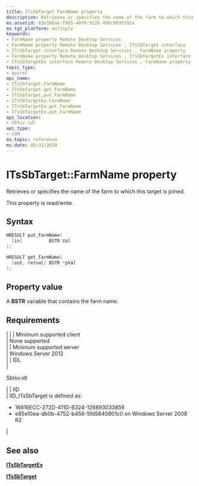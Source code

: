 ```yaml
---
title: ITsSbTarget FarmName property
description: Retrieves or specifies the name of the farm to which this target is joined.
ms.assetid: 83e168ae-f985-40f9-912b-496c0695f82a
ms.tgt_platform: multiple
keywords:
- FarmName property Remote Desktop Services
- FarmName property Remote Desktop Services , ITsSbTarget interface
- ITsSbTarget interface Remote Desktop Services , FarmName property
- FarmName property Remote Desktop Services , ITsSbTargetEx interface
- ITsSbTargetEx interface Remote Desktop Services , FarmName property
topic_type:
- apiref
api_name:
- ITsSbTarget.FarmName
- ITsSbTarget.get_FarmName
- ITsSbTarget.put_FarmName
- ITsSbTargetEx.FarmName
- ITsSbTargetEx.get_FarmName
- ITsSbTargetEx.put_FarmName
api_location:
- Sbtsv.idl
api_type:
- COM
ms.topic: reference
ms.date: 05/31/2018
---
```


# ITsSbTarget::FarmName property

Retrieves or specifies the name of the farm to which this target is joined.

This property is read/write.

## Syntax


```C++
HRESULT put_FarmName(
  [in]          BSTR Val
);

HRESULT get_FarmName(
  [out, retval] BSTR *pVal
);
```



## Property value

A **BSTR** variable that contains the farm name.

## Requirements




| 
|
| Minimum supported client<br /> | None supported<br /> | 
| Minimum supported server<br /> | Windows Server 2012<br /> | 
| IDL<br /> | <dl><dt>Sbtsv.idl</dt></dl> | 
| IID<br /> | IID_ITsSbTarget is defined as:<ul><li>16616ECC-272D-411D-B324-126893033856</li><li>e85e10ea-db0b-4752-b456-5fd5840901c0 on Windows Server 2008 R2</li></ul> | 




## See also

<dl> <dt>

[**ITsSbTargetEx**](itssbtargetex.md)
</dt> <dt>

[**ITsSbTarget**](/windows/desktop/api/sbtsv/nn-sbtsv-itssbtarget)
</dt> </dl>

 

 






